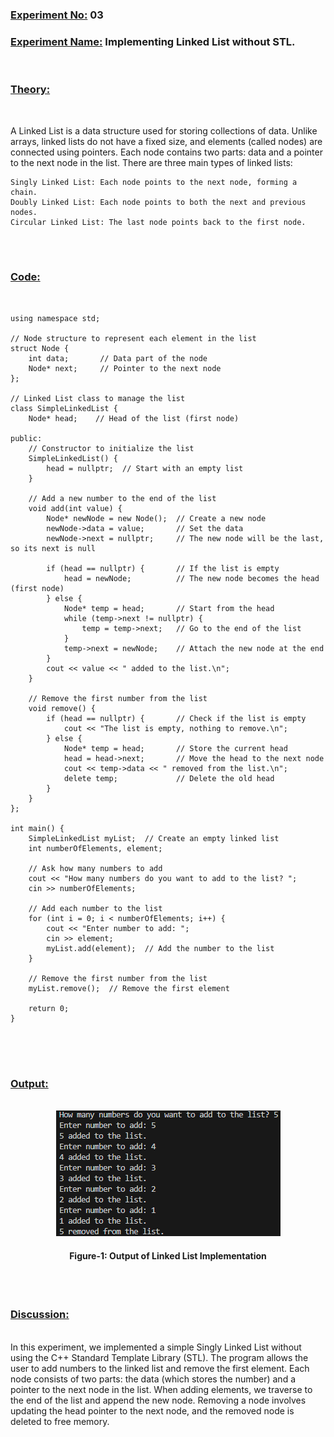 ### **<u>Experiment No:</u> 03**

### **<u>Experiment Name:</u> Implementing Linked List without STL.** 

<br>

### **<u>Theory:</u>**
                 
<br>                 
  
A Linked List is a data structure used for storing collections of data. Unlike arrays, linked lists do not have a fixed size, and elements (called nodes) are connected using pointers. Each node contains two parts: data and a pointer to the next node in the list. There are three main types of linked lists:

    Singly Linked List: Each node points to the next node, forming a chain.
    Doubly Linked List: Each node points to both the next and previous nodes.
    Circular Linked List: The last node points back to the first node.
      

<br> <br>



### **<u>Code:</u>**
<br>

```#include <iostream>
using namespace std;

// Node structure to represent each element in the list
struct Node {
    int data;       // Data part of the node
    Node* next;     // Pointer to the next node
};

// Linked List class to manage the list
class SimpleLinkedList {
    Node* head;    // Head of the list (first node)

public:
    // Constructor to initialize the list
    SimpleLinkedList() {
        head = nullptr;  // Start with an empty list
    }

    // Add a new number to the end of the list
    void add(int value) {
        Node* newNode = new Node();  // Create a new node
        newNode->data = value;       // Set the data
        newNode->next = nullptr;     // The new node will be the last, so its next is null

        if (head == nullptr) {       // If the list is empty
            head = newNode;          // The new node becomes the head (first node)
        } else {
            Node* temp = head;       // Start from the head
            while (temp->next != nullptr) {
                temp = temp->next;   // Go to the end of the list
            }
            temp->next = newNode;    // Attach the new node at the end
        }
        cout << value << " added to the list.\n";
    }

    // Remove the first number from the list
    void remove() {
        if (head == nullptr) {       // Check if the list is empty
            cout << "The list is empty, nothing to remove.\n";
        } else {
            Node* temp = head;       // Store the current head
            head = head->next;       // Move the head to the next node
            cout << temp->data << " removed from the list.\n";
            delete temp;             // Delete the old head
        }
    }
};

int main() {
    SimpleLinkedList myList;  // Create an empty linked list
    int numberOfElements, element;

    // Ask how many numbers to add
    cout << "How many numbers do you want to add to the list? ";
    cin >> numberOfElements;

    // Add each number to the list
    for (int i = 0; i < numberOfElements; i++) {
        cout << "Enter number to add: ";
        cin >> element;
        myList.add(element);  // Add the number to the list
    }

    // Remove the first number from the list
    myList.remove();  // Remove the first element

    return 0;
}


```


<br><br>



### **<u>Output:</u>** 
<br>

<div align="center">
<img src="./linked_list.png">
<br>
<h4> Figure-1: Output of Linked List Implementation </h4> 
</div>


<br><br>




### **<u>Discussion:</u>** 
<br>
In this experiment, we implemented a simple Singly Linked List without using the C++ Standard Template Library (STL). The program allows the user to add numbers to the linked list and remove the first element. Each node consists of two parts: the data (which stores the number) and a pointer to the next node in the list. When adding elements, we traverse to the end of the list and append the new node. Removing a node involves updating the head pointer to the next node, and the removed node is deleted to free memory.



